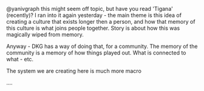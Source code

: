 @yanivgraph this might seem off topic, but have you read 'Tigana' (recently)? I ran into it again yesterday - the main theme is this idea of creating a culture that exists longer then a person, and how that memory of this culture is what joins people together. Story is about how this was magically wiped from memory.

Anyway - DKG has a way of doing that, for a community. The memory of the community is a memory of how things played out. What is connected to what - etc. 

The system we are creating here is much more macro

....
